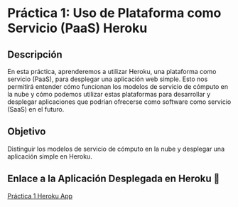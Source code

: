 # Práctica 1: Uso de Plataforma como Servicio (PaaS) Heroku

## Descripción

En esta práctica, aprenderemos a utilizar Heroku, una plataforma como servicio (PaaS), para desplegar una aplicación web simple. Esto nos permitirá entender cómo funcionan los modelos de servicio de cómputo en la nube y cómo podemos utilizar estas plataformas para desarrollar y desplegar aplicaciones que podrían ofrecerse como software como servicio (SaaS) en el futuro.

## Objetivo

Distinguir los modelos de servicio de cómputo en la nube y desplegar una aplicación simple en Heroku.

## Enlace a la Aplicación Desplegada en Heroku 🚀

[Práctica 1 Heroku App](https://practica1jazm-nube-68bd1a050a68.herokuapp.com/)
